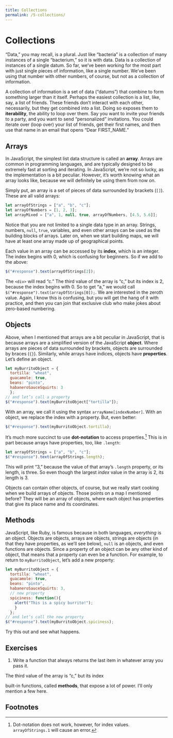 ```yaml
---
title: Collections
permalink: /5-collections/
---
```


# Collections

“Data,” you may recall, is a plural. Just like “bacteria” is a collection of
many instances of a single “bacterium,” so it is with data. Data is a
collection of instances of a single datum. So far, we’ve been working for the
most part with just single pieces of information, like a single number. We’ve
been using that number with other numbers, of course, but not as a collection
of information. 

A collection of information is a set of data (“datums”) that combine to form
something larger than it itself. Perhaps the easiest collection is a list,
like, say, a list of friends. These friends don’t interact with each
other, necessarily, but they get combined into a list. Doing so exposes them
to **iterability**, the ability to loop over them. Say you want to invite your
friends to a party, and you want to send “personalized” invitations. You could
iterate over (loop over) your list of friends, get their first names, and then
use that name in an email that opens “Dear FIRST_NAME.” 

## Arrays

In JavaScript, the simplest list data structure is called an **array**. Arrays
are common in programming languages, and are typically designed to be
extremely fast at sorting and iterating. In JavaScript, we’re not so lucky, as
the implementation is a bit peculiar. However, it’s worth knowing what an
array looks like, because we will definitely be using them from now on.

Simply put, an array is a set of pieces of data surrounded by brackets (`[]`).
These are all valid arrays:

```javascript
let arrayOfStrings = ["a", "b", "c"];
let arrayOfNumbers = [1, 2, 3];
let arrayMixed = ["a", 1, null, true, arrayOfNumbers, [4.5, 5.6]];
```

Notice that you are not limited to a single data type in an array. Strings,
numbers, `null`, `true`, variables, and even other arrays can be used as the
building blocks of arrays. Later on, when we start building maps, we will have
at least one array made up of geographical points. 

Each value in an array can be accessed by its **index**, which is an integer.
The index begins with 0, which is confusing for beginners. So if we add to the
above:

```javascript
$("#response").text(arrayOfStrings[2]);
```

The `<div>` will read “c.” The third value of the array is “c,” but its index
is 2, because the index begins with 0. So to get “a,” we would call
`$("#response").text(arrayOfStrings[0]);`. We are interested in the zeroth
value. Again, I know this is confusing, but you will get the hang of it with
practice, and then you can join that exclusive club who make jokes about
zero-based numbering.

## Objects

Above, when I mentioned that arrays are a bit peculiar in JavaScript, that is
because arrays are a simplified version of the JavaScript **object**. Where
arrays are pieces of data surrounded by brackets, objects are surrounded by
braces (`{}`). Similarly, while arrays have indices, objects have
**properties**. Let’s define an object.

```javascript
let myBurritoObject = {
  tortilla: "wheat",
  guacamole: true,
  beans: "pinto",
  habaneroSauceSquirts: 3
  };
// and let’s call a property
$("#response").text(myBurritoObject["tortilla"]);
```

With an array, we call it using the syntax `arrayName[indexNumber]`. With an
object, we replace the index with a property. But, even better:

```javascript
$("#response").text(myBurritoObject.tortilla);
```

It’s much more succinct to use **dot-notation** to access
properties.[^dot-notation] This is in part because arrays have properties,
too, like `.length`:

```javascript
let arrayOfStrings = ["a", "b", "c"];
$("#response").text(arrayOfStrings.length);
```

This will print “3,” because the value of that array’s `.length` property, or
its length, is three. So even though the largest *index* value in the array is
2, its length is 3.

Objects can contain other objects, of course, but we really start cooking when
we build arrays of objects. Those points on a map I mentioned before? They
will be an array of objects, where each object has properties that give its
place name and its coordinates. 

## Methods

JavaScript, like Ruby, is famous because in both languages, *everything* is an
object. Objects are objects, arrays are objects, strings are objects (in that
they have properties, as we’ll see below), `null` is an objects, and even
functions are objects. Since a property of an object can be any other kind of
object, that means that a property can even be a function. For example, to
return to `myBurritoObject`, let’s add a new property:

```javascript
let myBurritoObject = {
  tortilla: "wheat",
  guacamole: true,
  beans: "pinto",
  habaneroSauceSquirts: 3,
  // new property
  spiciness: function(){
    alert("This is a spicy burrito!");
    }
  };
// and let’s call the new property
$("#response").text(myBurritoObject.spiciness);
```

Try this out and see what happens. 




## Exercises

1. Write a function that always returns the last item in whatever array you
   pass it.


The third value of the array is “c,” but its index

built-in
functions, called **methods**, that expose a lot of power. I’ll only mention a
few here.

## Footnotes

[^dot-notation]: Dot-notation does not work, however, for index values. `arrayOfStrings.1` will cause an error.

